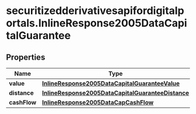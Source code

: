# securitizedderivativesapifordigitalportals.InlineResponse2005DataCapitalGuarantee

## Properties

Name | Type | Description | Notes
------------ | ------------- | ------------- | -------------
**value** | [**InlineResponse2005DataCapitalGuaranteeValue**](InlineResponse2005DataCapitalGuaranteeValue.md) |  | [optional] 
**distance** | [**InlineResponse2005DataCapitalGuaranteeDistance**](InlineResponse2005DataCapitalGuaranteeDistance.md) |  | [optional] 
**cashFlow** | [**InlineResponse2005DataCapCashFlow**](InlineResponse2005DataCapCashFlow.md) |  | [optional] 


